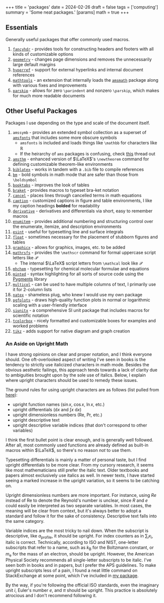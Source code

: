 +++
title = 'packages'
date = 2024-02-26
draft = false
tags = ['computing']
summary = 'Some neat packages.'
[params]
    math = true
+++

## Essentials

Generally useful packages that offer commonly used macros.

1. [`fancyhdr`](https://ctan.org/pkg/fancyhdr) - provides tools for constructing headers and footers with all kinds of customizable options
2. [`geometry`](https://ctan.org/pkg/geometry) - changes page dimensions and removes the unnecessarily large default margins
3. [`hyperref`](https://ctan.org/pkg/hyperref) - support for external hyperlinks and internal document references
4. [`mathtools`](https://ctan.org/pkg/mathtools) - an extension that internally loads the [`amsmath`](https://ctan.org/pkg/amsmath) package along with various fixes and improvements
5. [`parskip`](https://ctan.org/pkg/parskip) - allows for zero `\parindent` and nonzero `\parskip`, which makes for much more readable documents

## Other Useful Packages

Packages I use depending on the type and scale of the document itself.

1. `amssymb` - provides an extended symbol collection as a superset of [`amsfonts`](https://ctan.org/pkg/amsfonts) that includes some more obscure symbols
   - `amsfonts` is included and loads things like `\mathbb` for characters like $\mathbb{R}$
   - If the heirarchy of `ams` packages is confusing, check [this](https://tex.stackexchange.com/questions/32100/what-does-each-ams-package-do) thread out
2. [`amsthm`](https://ctan.org/pkg/amsthm) - enhanced version of $\LaTeX$'s `\newtheorem` command for defining customizable theorem-like environments
3. [`biblatex`](https://ctan.org/pkg/biblatex) - works in tandem with a `.bib` file to compile references
4. [`bm`](https://ctan.org/pkg/bm) - bold symbols in math mode that are safer than those from `\boldsymbol`
5. [`booktabs`](https://ctan.org/pkg/booktabs) - improves the look of tables
6. [`braket`](https://ctan.org/pkg/braket) - provides macros to typeset bra-ket notation
7. [`cancel`](https://ctan.org/pkg/cancel) - places lines through cancelled terms in math equations
8. [`caption`](https://ctan.org/pkg/caption) - customized captions in figure and table environments, I like my caption headings **bolded** for readability
9. [`derivative`](https://ctan.org/pkg/derivative) - derivatives and differentials via short, easy to remember macros
10. [`enumitem`](https://ctan.org/pkg/enumitem) - provides additional numbering and structuring control over the enumerate, itemize, and description environments
11. [`esint`](https://ctan.org/pkg/esint) - useful for typesetting line and surface integrals
12. [`float`](https://ctan.org/pkg/float) - sometimes necessary for the placement of stubborn figures and tables
13. [`graphicx`](https://ctan.org/pkg/graphicx) - allows for graphics, images, etc. to be added
14. [`mathrsfs`](https://ctan.org/pkg/mathrsfs) - provides the `\mathscr` command for formal uppercase script letters like $\mathscr{P}$
      - The internal $\LaTeX$ script letters from `\mathcal` look like $\mathcal{P}$
15. [`mhchem`](https://ctan.org/pkg/mhchem) - typesetting for chemical molecular formulae and equations
16. [`minted`](https://ctan.org/pkg/minted) - syntax highlighting for all sorts of source code using the [Pygments](https://pygments.org) library
17. [`multicol`](https://ctan.org/pkg/multicol) - can be used to have multiple columns of text, I primarily use it for 2-column lists
18. [`natex`](https://github.com/nategphillips/natex) - shameless plug, who knew I would use my own package
19. [`pgfplots`](https://ctan.org/pkg/pgfplots) - draws high-quality function plots in normal or logarithmic scaling with a user-friendly interface
20. [`siunitx`](https://ctan.org/pkg/siunitx) - a comprehensive SI unit package that includes macros for scientific notation
21. [`tcolorbox`](https://ctan.org/pkg/tcolorbox) - nicely formatted and customizable boxes for examples and worked problems
22. [`tikz`](https://ctan.org/pkg/tikz) - adds support for native diagram and graph creation

### An Aside on Upright Math

I have strong opinions on clear and proper notation, and I think everyone should.
One oft-overlooked aspect of writing I've seen in books is the tendency to strictly use italicized characters in math mode.
Besides the obvious aesthetic failings, this approach tends towards a lack of clarity due to ambiguities brought upon by the sole use of italics.
Below, I explain where upright characters should be used to remedy these issues.

The ground rules for using upright characters are as follows (list pulled from [here](https://tex.stackexchange.com/questions/33120/should-subscripts-in-math-mode-be-upright)):

- upright function names $(\sin{x}$, $\cos{x}$, $\ln{x}$, etc.$)$
- upright differentials $(\mathrm{d}x$ and $\int x \ \mathrm{d}x)$
- upright dimensionless numbers $(\mathrm{Re}$, $\mathrm{Pr}$, etc.$)$
- upright descriptive text
- upright descriptive variable indices (that don't correspond to other variables)

I think the first bullet point is clear enough, and is generally well followed.
After all, most commonly used functions are already defined as built-in macros within $\LaTeX$, so there's no reason *not* to use them.

Typesetting differentials is mainly a matter of personal taste, but I find upright differentials to be more clear.
From my cursory research, it seems like most mathematicians still prefer the italic text.
Older textbooks and papers almost exclusively use italics as well.
In newer texts, I have started seeing a marked increase in the upright variation, so it seems to be catching on.

Upright dimensionless numbers are more important.
For instance, using $Re$ instead of $\mathrm{Re}$ to denote the Reynold's number is unclear, since $R$ and $e$ could easily be interpreted as two separate variables.
In most cases, the meaning will be clear from context, but it's always better to adopt a standard and follow it for the sake of consistency.
Descriptive text falls into the same category.

Variable indices are the most tricky to nail down.
When the subscript is descriptive, like $a_\mathrm{profile}$, it should be upright.
For index counters as in $\sum_i x_i$, italic is correct.
Technically, according to ISO and NIST, one-letter subscripts that refer to a name, such as $k_\mathrm{B}$ for the Boltzmann constant, or $m_\mathrm{e}$ for the mass of an electron, should be upright.
However, the American Physical Society recommends all single-letter subscripts to be italic.
I've seen both in books and in papers, but I prefer the APS guidelines.
To make upright subscripts less of a pain, I found a neat little command on StackExchange at some point, which I've included in [my package](/posts/natex).

By the way, if you're following the official ISO standards, even the imaginary unit $i$, Euler's number $e$, and $\pi$ should be upright.
This practice is absolutely atrocious and I don't recommend following it.
